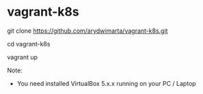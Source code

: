 # vagrant-k8s

git clone https://github.com/arydwimarta/vagrant-k8s.git

cd vagrant-k8s

vagrant up


Note:
- You need installed VirtualBox 5.x.x running on your PC / Laptop

